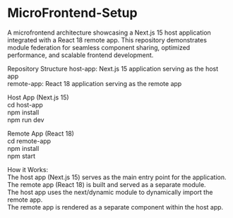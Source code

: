 # MicroFrontend-Setup
A microfrontend architecture showcasing a Next.js 15 host application integrated with a React 18 remote app. This repository demonstrates module federation for seamless component sharing, optimized performance, and scalable frontend development.

Repository Structure host-app:  Next.js 15 application serving as the host app <br /> remote-app: React 18 application serving as the remote app

Host App (Next.js 15)  <br />
 cd host-app  <br /> npm install  <br /> npm run dev

Remote App (React 18) <br /> cd remote-app <br /> npm install <br /> npm start

How it Works: <br /> The host app (Next.js 15) serves as the main entry point for the application. <br /> The remote app (React 18) is built and served as a separate module. <br /> The host app uses the next/dynamic module to dynamically import the remote app. <br /> The remote app is rendered as a separate component within the host app.

